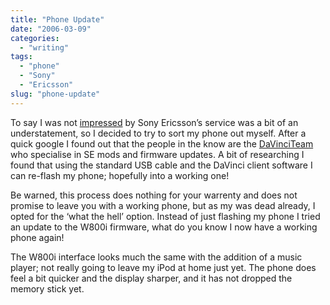 ```yaml
---
title: "Phone Update"
date: "2006-03-09"
categories:
  - "writing"
tags:
  - "phone"
  - "Sony"
  - "Ericsson"
slug: "phone-update"
---
```


To say I was not [impressed](https://adamchamberlin.info/2006/03/se-can-kiss-my-ass/) by Sony Ericsson’s service was a bit of an understatement, so I decided to try to sort my phone out myself.
After a quick google I found out that the people in the know are the [DaVinciTeam](https://davinciteam.com/) who specialise in SE mods and firmware updates. A bit of researching I found that using the standard USB cable and the DaVinci client software I can re-flash my phone; hopefully into a working one!

Be warned, this process does nothing for your warrenty and does not promise to leave you with a working phone, but as my was dead already, I opted for the ‘what the hell’ option. Instead of just flashing my phone I tried an update to the W800i firmware, what do you know I now have a working phone again!

The W800i interface looks much the same with the addition of a music player; not really going to leave my iPod at home just yet. The phone does feel a bit quicker and the display sharper, and it has not dropped the memory stick yet.
